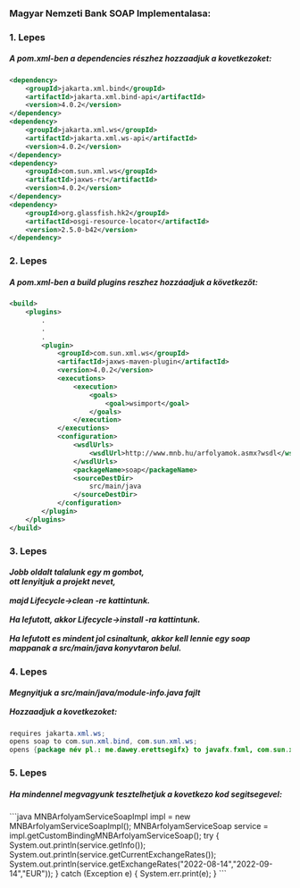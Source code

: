 <h3>Magyar Nemzeti Bank SOAP Implementalasa:</h3>

<h3>1. Lepes</h3>
<h5>A pom.xml-ben a dependencies részhez hozzaadjuk a kovetkezoket:</h5>

```xml
<dependency>
    <groupId>jakarta.xml.bind</groupId>
    <artifactId>jakarta.xml.bind-api</artifactId>
    <version>4.0.2</version>
</dependency>
<dependency>
    <groupId>jakarta.xml.ws</groupId>
    <artifactId>jakarta.xml.ws-api</artifactId>
    <version>4.0.2</version>
</dependency>
<dependency>
    <groupId>com.sun.xml.ws</groupId>
    <artifactId>jaxws-rt</artifactId>
    <version>4.0.2</version>
</dependency>
<dependency>
    <groupId>org.glassfish.hk2</groupId>
    <artifactId>osgi-resource-locator</artifactId>
    <version>2.5.0-b42</version>
</dependency>
```
<h3>2. Lepes</h3>
<h5>A pom.xml-ben a build plugins reszhez hozzáadjuk a következőt:</h5>

```xml
<build>
    <plugins>
        .
        .
        .
        <plugin>
            <groupId>com.sun.xml.ws</groupId>
            <artifactId>jaxws-maven-plugin</artifactId>
            <version>4.0.2</version>
            <executions>
                <execution>
                    <goals>
                        <goal>wsimport</goal>
                    </goals>
                </execution>
            </executions>
            <configuration>
                <wsdlUrls>
                    <wsdlUrl>http://www.mnb.hu/arfolyamok.asmx?wsdl</wsdlUrl>
                </wsdlUrls>
                <packageName>soap</packageName>
                <sourceDestDir>
                    src/main/java
                </sourceDestDir>
            </configuration>
        </plugin>
    </plugins>
</build>
```

<h3>3. Lepes</h3>
<h5>Jobb oldalt talalunk egy m gombot, <br>ott lenyitjuk a projekt nevet, <br><br>majd Lifecycle->clean -re kattintunk. <br><br>Ha lefutott, akkor Lifecycle->install -ra kattintunk.<br><br> Ha lefutott es mindent jol csinaltunk, akkor kell lennie egy soap mappanak a src/main/java konyvtaron belul.</h5>

<h3>4. Lepes</h3>
<h5>Megnyitjuk a src/main/java/module-info.java fajlt<br><br>Hozzaadjuk a kovetkezoket:</h5>

```java
requires jakarta.xml.ws;
opens soap to com.sun.xml.bind, com.sun.xml.ws;
opens {package név pl.: me.dawey.erettsegifx} to javafx.fxml, com.sun.xml.bind;
```

<h3>5. Lepes</h3>
<h5>Ha mindennel megvagyunk tesztelhetjuk a kovetkezo kod segitsegevel:</h5>
```java
MNBArfolyamServiceSoapImpl impl = new MNBArfolyamServiceSoapImpl();
MNBArfolyamServiceSoap service = impl.getCustomBindingMNBArfolyamServiceSoap();
try {
    System.out.println(service.getInfo());
    System.out.println(service.getCurrentExchangeRates());
    System.out.println(service.getExchangeRates("2022-08-14","2022-09-14","EUR"));
} catch (Exception e) {
    System.err.print(e);
}
```
